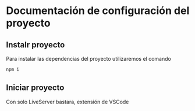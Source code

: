 # Documentación de configuración del proyecto

## Instalr proyecto

Para instalar las dependencias del proyecto utilizaremos el comando

```bash
npm i
```

## Iniciar proyecto

Con solo LiveServer bastara, extensión de VSCode
